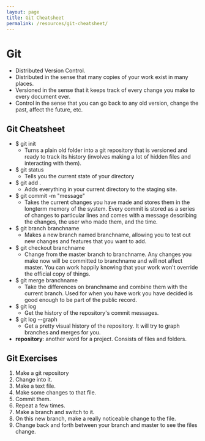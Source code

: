 ```yaml
---
layout: page
title: Git Cheatsheet
permalink: /resources/git-cheatsheet/
---
```


# Git
* Distributed Version Control.
* Distributed in the sense that many copies of your work exist in many places.
* Versioned in the sense that it keeps track of every change you make to every document ever.
* Control in the sense that you can go back to any old version, change the past, affect the future, etc.

## Git Cheatsheet

* $ git init
    * Turns a plain old folder into a git repository that is versioned and ready to track its history (involves making a lot of hidden files and interacting with them).
* $ git status
    * Tells you the current state of your directory
* $ git add .
    * Adds everything in your current directory to the staging site.
* $ git commit -m "message"
    * Takes the current changes you have made and stores them in the longterm memory of the system. Every commit is stored as a series of changes to particular lines and comes with a message describing the changes, the user who made them, and the time.
* $ git branch branchname
    * Makes a new branch named branchname, allowing you to test out new changes and features that you want to add.
* $ git checkout branchname
    * Change from the master branch to branchname. Any changes you make now will be committed to branchname and will not affect master. You can work happily knowing that your work won't override the official copy of things.
* $ git merge branchname
    * Take the differences on branchname and combine them with the current branch. Used for when you have work you have decided is good enough to be part of the public record.
* $ git log
    * Get the history of the repository's commit messages.
* $ git log --graph
    * Get a pretty visual history of the repository. It will try to graph branches and merges for you.
* **repository**: another word for a project. Consists of files and folders.

## Git Exercises
1. Make a git repository
2. Change into it.
3. Make a text file.
4. Make some changes to that file.
5. Commit them.
6. Repeat a few times.
7. Make a branch and switch to it.
8. On this new branch, make a really noticeable change to the file.
9. Change back and forth between your branch and master to see the files change.
